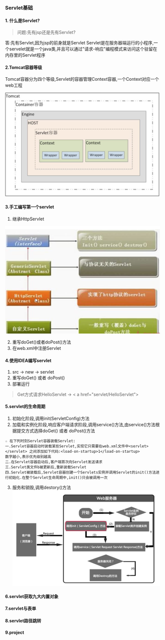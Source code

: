 ### Servlet基础
#### 1. 什么是Servlet?
> 问题:先有jsp还是先有Servlet?

答:先有Servlet,因为jsp的前身就是Servlet
Servlet是在服务器端运行的小程序,一个servelet就是一个java类,并且可以通过"请求-响应"编程模式来访问这个驻留在内存里的Servlet程序

#### 2.Tomcat容器等级
Tomcat容器分为四个等级,Servlet的容器管理Context容器,一个Context对应一个web工程

![Tomcat容器](./images/container.png)
#### 3.手工编写第一个servlet
1. 继承HttpServlet

![servlet](./images/servlet.png)

2. 重写doGet()或者doPost()方法
3. 在web.xml中注册Servlet
#### 4.使用IDEA编写servlet
1. src -> new -> servlet
2. 重写doGet() 或者 doPost()
3. 部署运行
> Get方式请求HelloServlet ->        < a href="servlet/HelloServlet">
#### 5.servlet的生命周期
1. 初始化阶段,调用init(ServletConfig)方法 
2. 加载和实例化阶段,响应客户端请求阶段,调用service()方法,由service()方法根据提交方式选择doGet() 或者 doPost()方法
```
☆ 在下列时刻Servlet容器装载Servlet:
一.Servlet容器启动时装载某些Servlet,实现它只需要在web.xml文件中<servlet></servlet> 之间添加如下代码:<load-on-startup>1</load-on-startup>
数字越小,表示优先级别越高
二.在Servlet容器启动后,客户端首次向Servlet发送请求
三.Servlet类文件b被更新后,重新装载Servlet
四.Servlet被装载后,Servlet容器创建一个Servlets实例并调用Servlet的init()方法进行初始化.在整个Servlet生命周期中,init()只会被调用一次
```
3. 服务和销毁,调用destory()方法
![lifecircle](./images/servlet-lifecircle.png)
#### 6.servlet获取九大内置对象
#### 7.servlet与表单
#### 8.servlet路径跳转
#### 9.project